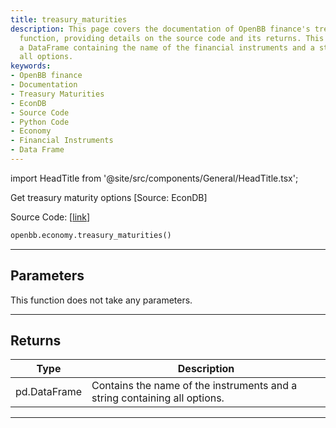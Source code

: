 ```yaml
---
title: treasury_maturities
description: This page covers the documentation of OpenBB finance's treasury_maturities
  function, providing details on the source code and its returns. This function returns
  a DataFrame containing the name of the financial instruments and a string containing
  all options.
keywords:
- OpenBB finance
- Documentation
- Treasury Maturities
- EconDB
- Source Code
- Python Code
- Economy
- Financial Instruments
- Data Frame
---
```


import HeadTitle from '@site/src/components/General/HeadTitle.tsx';

<HeadTitle title="economy.treasury_maturities - Reference | OpenBB SDK Docs" />

Get treasury maturity options [Source: EconDB]

Source Code: [[link](https://github.com/OpenBB-finance/OpenBBTerminal/tree/main/openbb_terminal/economy/econdb_model.py#L849)]

```python
openbb.economy.treasury_maturities()
```

---

## Parameters

This function does not take any parameters.

---

## Returns

| Type | Description |
| ---- | ----------- |
| pd.DataFrame | Contains the name of the instruments and a string containing all options. |
---
